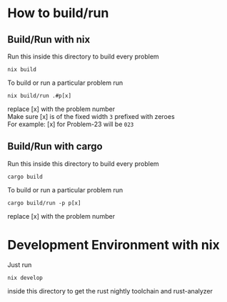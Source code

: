 
# How to build/run
## Build/Run with nix 
Run this inside this directory to build every problem
```
nix build
```
To build or run a particular problem run
```
nix build/run .#p[x]
```
replace [x] with the problem number<br>
Make sure [x] is of the fixed width `3` prefixed with zeroes<br>
For example: [x] for Problem-23 will be `023` 

## Build/Run with cargo
Run this inside this directory to build every problem
```
cargo build
```
To build or run a particular problem run
```
cargo build/run -p p[x]
```
replace [x] with the problem number

# Development Environment with nix
Just run 
```
nix develop
```
inside this directory to get the rust nightly toolchain and rust-analyzer

